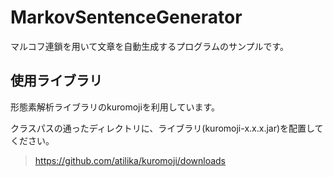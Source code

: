 MarkovSentenceGenerator
=======================

マルコフ連鎖を用いて文章を自動生成するプログラムのサンプルです。

## 使用ライブラリ
形態素解析ライブラリのkuromojiを利用しています。   

クラスパスの通ったディレクトリに、ライブラリ(kuromoji-x.x.x.jar)を配置してください。

> https://github.com/atilika/kuromoji/downloads
